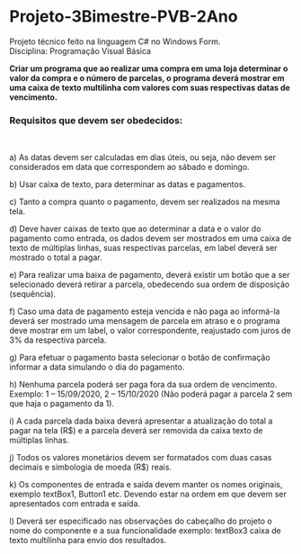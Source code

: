 # Projeto-3Bimestre-PVB-2Ano
Projeto técnico feito na linguagem C# no Windows Form.<br/>
Disciplina: Programação Visual Básica<br/>

**Criar um programa que ao realizar uma compra em uma loja determinar o valor
da compra e o número de parcelas, o programa deverá mostrar em uma caixa
de texto multilinha com valores com suas respectivas datas de vencimento.**
<br/>

### Requisitos que devem ser obedecidos:
<br/>

a) As datas devem ser calculadas em dias úteis, ou seja, não devem ser
considerados em data que correspondem ao sábado e domingo.

b) Usar caixa de texto, para determinar as datas e pagamentos.

c) Tanto a compra quanto o pagamento, devem ser realizados na mesma
tela.

d) Deve haver caixas de texto que ao determinar a data e o valor do
pagamento como entrada, os dados devem ser mostrados em uma caixa
de texto de múltiplas linhas, suas respectivas parcelas, em label deverá
ser mostrado o total a pagar.

e) Para realizar uma baixa de pagamento, deverá existir um botão que a ser
selecionado deverá retirar a parcela, obedecendo sua ordem de
disposição (sequência).

f) Caso uma data de pagamento esteja vencida e não paga ao informá-la
deverá ser mostrado uma mensagem de parcela em atraso e o programa
deve mostrar em um label, o valor correspondente, reajustado com juros
de 3% da respectiva parcela.

g) Para efetuar o pagamento basta selecionar o botão de confirmação
informar a data simulando o dia do pagamento.

h) Nenhuma parcela poderá ser paga fora da sua ordem de vencimento.
Exemplo: 1 – 15/09/2020, 2 – 15/10/2020 (Não poderá pagar a parcela 2
sem que haja o pagamento da 1).

i) A cada parcela dada baixa deverá apresentar a atualização do total a
pagar na tela (R$) e a parcela deverá ser removida da caixa texto de
múltiplas linhas.

j) Todos os valores monetários devem ser formatados com duas casas
decimais e simbologia de moeda (R$) reais.

k) Os componentes de entrada e saída devem manter os nomes originais,
exemplo textBox1, Button1 etc. Devendo estar na ordem em que devem
ser apresentados com entrada e saída.

l) Deverá ser especificado nas observações do cabeçalho do projeto o
nome do componente e a sua funcionalidade exemplo: textBox3 caixa de
texto multilinha para envio dos resultados.


